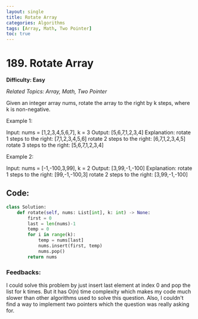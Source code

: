 ```yaml
---
layout: single
title: Rotate Array
categories: Algorithms
tags: [Array, Math, Two Pointer]
toc: true
---
```


# 189. Rotate Array

**Difficulty: Easy**

*Related Topics: Array, Math, Two Pointer*

Given an integer array nums, rotate the array to the right by k steps, where k is non-negative.

Example 1:

Input: nums = [1,2,3,4,5,6,7], k = 3
Output: [5,6,7,1,2,3,4]
Explanation:
rotate 1 steps to the right: [7,1,2,3,4,5,6]
rotate 2 steps to the right: [6,7,1,2,3,4,5]
rotate 3 steps to the right: [5,6,7,1,2,3,4]

Example 2:

Input: nums = [-1,-100,3,99], k = 2
Output: [3,99,-1,-100]
Explanation: 
rotate 1 steps to the right: [99,-1,-100,3]
rotate 2 steps to the right: [3,99,-1,-100]


## Code:
```python
class Solution:
    def rotate(self, nums: List[int], k: int) -> None:
        first = 0
        last = len(nums)-1
        temp = 0
        for i in range(k):
            temp = nums[last]
            nums.insert(first, temp)
            nums.pop()
        return nums
```       
### Feedbacks: 
I could solve this problem by just insert last element at index 0 and pop the list for k times. But it has O(n) time complexity which makes my code much slower than other algorithms used to solve this question. Also, I couldn't find a way to implement two pointers which the question was really asking for.

